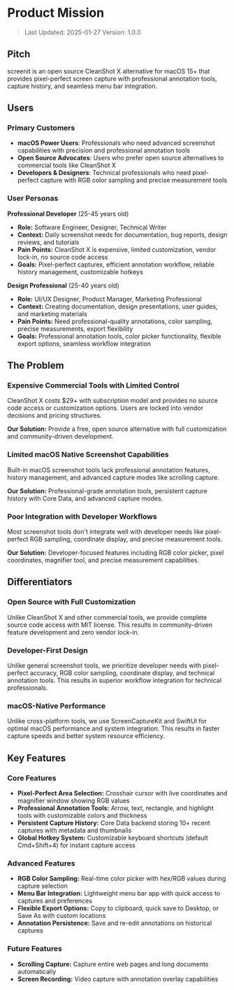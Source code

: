 # Product Mission

> Last Updated: 2025-01-27
> Version: 1.0.0

## Pitch

screenit is an open source CleanShot X alternative for macOS 15+ that provides pixel-perfect screen capture with professional annotation tools, capture history, and seamless menu bar integration.

## Users

### Primary Customers

- **macOS Power Users**: Professionals who need advanced screenshot capabilities with precision and professional annotation tools
- **Open Source Advocates**: Users who prefer open source alternatives to commercial tools like CleanShot X
- **Developers & Designers**: Technical professionals who need pixel-perfect capture with RGB color sampling and precise measurement tools

### User Personas

**Professional Developer** (25-45 years old)
- **Role:** Software Engineer, Designer, Technical Writer
- **Context:** Daily screenshot needs for documentation, bug reports, design reviews, and tutorials
- **Pain Points:** CleanShot X is expensive, limited customization, vendor lock-in, no source code access
- **Goals:** Pixel-perfect captures, efficient annotation workflow, reliable history management, customizable hotkeys

**Design Professional** (25-40 years old)
- **Role:** UI/UX Designer, Product Manager, Marketing Professional
- **Context:** Creating documentation, design presentations, user guides, and marketing materials
- **Pain Points:** Need professional-quality annotations, color sampling, precise measurements, export flexibility
- **Goals:** Professional annotation tools, color picker functionality, flexible export options, seamless workflow integration

## The Problem

### Expensive Commercial Tools with Limited Control

CleanShot X costs $29+ with subscription model and provides no source code access or customization options. Users are locked into vendor decisions and pricing structures.

**Our Solution:** Provide a free, open source alternative with full customization and community-driven development.

### Limited macOS Native Screenshot Capabilities

Built-in macOS screenshot tools lack professional annotation features, history management, and advanced capture modes like scrolling capture.

**Our Solution:** Professional-grade annotation tools, persistent capture history with Core Data, and advanced capture modes.

### Poor Integration with Developer Workflows

Most screenshot tools don't integrate well with developer needs like pixel-perfect RGB sampling, coordinate display, and precise measurement tools.

**Our Solution:** Developer-focused features including RGB color picker, pixel coordinates, magnifier tool, and precise measurement capabilities.

## Differentiators

### Open Source with Full Customization

Unlike CleanShot X and other commercial tools, we provide complete source code access with MIT license. This results in community-driven feature development and zero vendor lock-in.

### Developer-First Design

Unlike general screenshot tools, we prioritize developer needs with pixel-perfect accuracy, RGB color sampling, coordinate display, and technical annotation tools. This results in superior workflow integration for technical professionals.

### macOS-Native Performance

Unlike cross-platform tools, we use ScreenCaptureKit and SwiftUI for optimal macOS performance and system integration. This results in faster capture speeds and better system resource efficiency.

## Key Features

### Core Features

- **Pixel-Perfect Area Selection:** Crosshair cursor with live coordinates and magnifier window showing RGB values
- **Professional Annotation Tools:** Arrow, text, rectangle, and highlight tools with customizable colors and thickness
- **Persistent Capture History:** Core Data backend storing 10+ recent captures with metadata and thumbnails
- **Global Hotkey System:** Customizable keyboard shortcuts (default Cmd+Shift+4) for instant capture access

### Advanced Features

- **RGB Color Sampling:** Real-time color picker with hex/RGB values during capture selection
- **Menu Bar Integration:** Lightweight menu bar app with quick access to captures and preferences
- **Flexible Export Options:** Copy to clipboard, quick save to Desktop, or Save As with custom locations
- **Annotation Persistence:** Save and re-edit annotations on historical captures

### Future Features

- **Scrolling Capture:** Capture entire web pages and long documents automatically
- **Screen Recording:** Video capture with annotation overlay capabilities